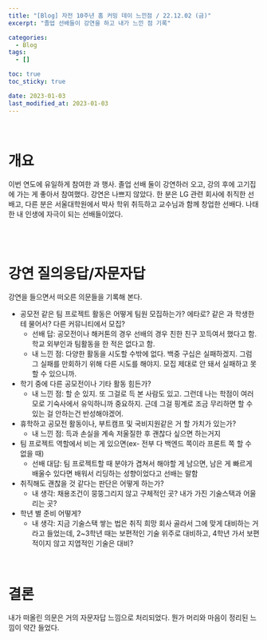 ```yaml
---
title: "[Blog] 자전 10주년 홈 커밍 데이 느낀점 / 22.12.02 (금)"
excerpt: "졸업 선배들이 강연을 하고 내가 느낀 점 기록"

categories:
  - Blog
tags:
  - []

toc: true
toc_sticky: true

date: 2023-01-03
last_modified_at: 2023-01-03
---
```


<br>

# 개요

이번 연도에 유일하게 참여한 과 행사. 졸업 선배 둘이 강연하러 오고, 강의 후에 고기집에 가는 게 좋아서 참여했다. 강연은 나쁘지 않았다. 한 분은 LG 관련 회사에 취직한 선배고, 다른 분은 서울대학원에서 박사 학위 취득하고 교수님과 함께 창업한 선배다. 나태한 내 인생에 자극이 되는 선배들이었다.

<br><br>

# 강연 질의응답/자문자답

강연을 들으면서 떠오른 의문들을 기록해 본다.

- 공모전 같은 팀 프로젝트 활동은 어떻게 팀원 모집하는가? 에타로? 같은 과 학생한테 물어서? 다른 커뮤니티에서 모집?
  - 선배 답: 공모전이나 해커톤의 경우 선배의 경우 친한 친구 꼬득여서 했다고 함. 학교 외부인과 팀활동을 한 적은 없다고 함.
  - 내 느낀 점: 다양한 활동을 시도할 수밖에 없다. 백중 구십은 실패하겠지. 그럼 그 실패를 만회하기 위해 다른 시도를 해야지. 모집 제대로 안 돼서 실패하고 못할 수 있으니까.
- 학기 중에 다른 공모전이나 기타 활동 힘든가?
  - 내 느낀 점: 할 순 있지. 또 그걸로 득 본 사람도 있고. 그런데 나는 학점이 여러모로 기숙사에서 유익하니까 중요하지. 근데 그걸 핑계로 조금 무리하면 할 수 있는 걸 안하는건 반성해야겠어.
- 휴학하고 공모전 활동이나, 부트캠프 및 국비지원같은 거 할 가치가 있는가?
  - 내 느낀 점: 득과 손실을 계속 저울질한 후 괜찮다 싶으면 하는거지
- 팀 프로젝트 역할에서 비는 게 있으면(ex- 전부 다 백엔드 쪽이라 프론트 쪽 할 수 없을 때)
  - 선배 대답: 팀 프로젝트할 때 분야가 겹쳐서 해야할 게 남으면, 남은 게 빠르게 배울수 있다면 배워서 리딩하는 성향이었다고 선배는 말함
- 취직해도 괜찮을 것 같다는 판단은 어떻게 하는가?
  - 내 생각: 채용조건이 뭉뚱그리지 않고 구체적인 곳? 내가 가진 기술스택과 어울리는 곳?
- 학년 별 준비 어떻게?
  - 내 생각: 지금 기술스택 쌓는 법은 취직 희망 회사 골라서 그에 맞게 대비하는 거라고 들었는데, 2~3학년 때는 보편적인 기술 위주로 대비하고, 4학년 가서 보편적이지 않고 지엽적인 기술은 대비?

<br>

# 결론

내가 떠올린 의문은 거의 자문자답 느낌으로 처리되었다. 뭔가 머리와 마음이 정리된 느낌이 약간 들었다.
